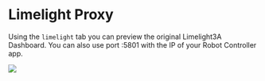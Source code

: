 # Limelight Proxy

Using the `limelight` tab you can preview the original Limelight3A Dashboard. You can also use port :5801 with the IP of your Robot Controller app.

<img src="/docs/limelight.png"/>